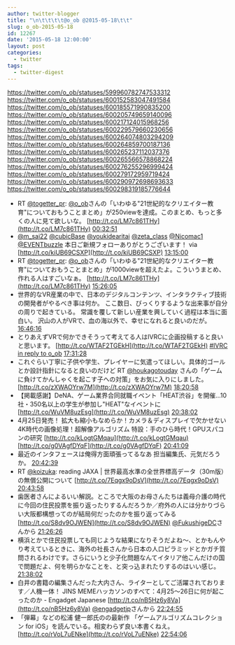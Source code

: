 ```yaml
---
author: twitter-blogger
title: "\n\t\t\t\t@o_ob @2015-05-18\t\t"
slug: o_ob-2015-05-18
id: 12267
date: '2015-05-18 12:00:00'
layout: post
categories:
  - twitter
tags:
  - twitter-digest
---
```


https://twitter.com/o_ob/statuses/599960782747533312 https://twitter.com/o_ob/statuses/600152583047491584 https://twitter.com/o_ob/statuses/600185571990835200 https://twitter.com/o_ob/statuses/600205749659140096 https://twitter.com/o_ob/statuses/600217124015968256 https://twitter.com/o_ob/statuses/600229579660230656 https://twitter.com/o_ob/statuses/600264074803294209 https://twitter.com/o_ob/statuses/600264859700187136 https://twitter.com/o_ob/statuses/600265237112037376 https://twitter.com/o_ob/statuses/600265566578868224 https://twitter.com/o_ob/statuses/600276255296999424 https://twitter.com/o_ob/statuses/600279172959719424 https://twitter.com/o_ob/statuses/600290972698693633 https://twitter.com/o_ob/statuses/600298319185776644  

*   RT [@togetter_pr](https://twitter.com/togetter_pr): [@o_ob](https://twitter.com/o_ob)さんの「いわゆる"21世紀的なクリエイター教育"についておもうことまとめ」が250viewを達成。このまとめ、もっと多くの人に見て欲しいな。 [http://t.co/LM7c861THy](http://t.co/LM7c861THy) [00:32:51](https://twitter.com/o_ob/statuses/599960782747533312)
*   [@m_sai22](https://twitter.com/m_sai22) [@cubicBase](https://twitter.com/cubicBase) [@youkidearitai](https://twitter.com/youkidearitai) [@zeta_class](https://twitter.com/zeta_class) [@Nicomac1](https://twitter.com/Nicomac1) [@EVENTbuzzle](https://twitter.com/EVENTbuzzle) 本日ご新規フォローありがとうございます！ via [http://t.co/kiUB69CSXP](http://t.co/kiUB69CSXP) [13:15:00](https://twitter.com/o_ob/statuses/600152583047491584)
*   RT [@togetter_pr](https://twitter.com/togetter_pr): [@o_ob](https://twitter.com/o_ob)さんの「いわゆる"21世紀的なクリエイター教育"についておもうことまとめ」が1000viewを超えたよ。こういうまとめ、作れる人はすごいなぁ。 [http://t.co/LM7c861THy](http://t.co/LM7c861THy) [15:26:05](https://twitter.com/o_ob/statuses/600185571990835200)
*   世界的なVR産業の中で、日本のデジタルコンテンツ、インタラクティブ技術の開発者がやるべき事は何か。 ここ数日、びっくりするような出来事が自分の周りで起きている。 常識を覆して新しい産業を興していく過程は本当に面白い。 沢山の人がVRで、血の海以外で、幸せになれると良いのだが。 [16:46:16](https://twitter.com/o_ob/statuses/600205749659140096)
*   とりあえずVRで何かできそうって考えてる人はIVRCに企画投稿すると良いと思います。 [http://t.co/WTAF2TGEkH](http://t.co/WTAF2TGEkH) [#IVRC](https://twitter.com/search?q=%23IVRC&src=hash) [in reply to o_ob](https://twitter.com/o_ob/statuses/600205749659140096) [17:31:28](https://twitter.com/o_ob/statuses/600217124015968256)
*   これぐらい丁寧に子供や学生、プレイヤーに気遣ってほしい。具体的ゴールとか設計指針になると良いのだけど RT [@houkagotouday](https://twitter.com/houkagotouday) さんの「ゲームに負けてかんしゃくを起こす子への対策」をお気に入りにしました。 [http://t.co/zXWAOYrw7M](http://t.co/zXWAOYrw7M) [18:20:58](https://twitter.com/o_ob/statuses/600229579660230656)
*   【掲載感謝】DeNA、ゲーム業界合同就職イベント「HEAT渋谷」を開催…10社・350名以上の学生が参加し"HEAT"なイベントに [http://t.co/WuVM8uzEsg](http://t.co/WuVM8uzEsg) [20:38:02](https://twitter.com/o_ob/statuses/600264074803294209)
*   4月25日発売！ 拡大も縮小もなめらか！カメラ＆ディスプレイで欠かせない 4K時代の画像処理！超解像アルゴリズム 特設：手のひら時代！GPUスパコンの研究 [http://t.co/kLogtGMqau](http://t.co/kLogtGMqau) [http://t.co/g0VAgfDYqF](http://t.co/g0VAgfDYqF) [20:41:09](https://twitter.com/o_ob/statuses/600264859700187136)
*   最近のインタフェースは俺得方面頑張ってるなあ 担当編集氏、元気だろうか。 [20:42:39](https://twitter.com/o_ob/statuses/600265237112037376)
*   RT [@koizuka](https://twitter.com/koizuka): reading JAXA | 世界最高水準の全世界標高データ（30m版）の無償公開について [http://t.co/7Eqgx9oDsV](http://t.co/7Eqgx9oDsV) [20:43:58](https://twitter.com/o_ob/statuses/600265566578868224)
*   歯医者さんによるいい解説。ところで大阪のお母さんたちは義母介護の時代に今回の住民投票を振り返ったりするんだろうか／府外の人には分かりづらい大阪都構想ってのが結局何だったのかを振り返ってみる [http://t.co/S8dv9OJWEN](http://t.co/S8dv9OJWEN) [@FukushigeDC](https://twitter.com/FukushigeDC)さんから [21:26:26](https://twitter.com/o_ob/statuses/600276255296999424)
*   横浜とかで住民投票しても同じような結果になりそうだよね～、とかもんやり考えているときに、海外の社長さんから日本の人口ピラミッドとかガチ質問されるわけです。さらにいうと少子化問題なんてイタリア他こんだけの国で問題だよ、何を明らかなことを、と突っ込まれたりするのはいい感じ。 [21:38:02](https://twitter.com/o_ob/statuses/600279172959719424)
*   白井の書籍の編集さんだった大内さん、ライターとしてご活躍されております／人機一体！ JINS MEMEハッカソンのすべて：4月25〜26日に何が起こったのか - Engadget Japanese [http://t.co/nB5Hz6y8Va](http://t.co/nB5Hz6y8Va) [@engadgetjp](https://twitter.com/engadgetjp)さんから [22:24:55](https://twitter.com/o_ob/statuses/600290972698693633)
*   「弾幕」などの松浦 健一郎氏のの最新作 「ゲームアルゴリズムコレクション for iOS」を読んでいる。相変わらず良い本書くねえ。 [http://t.co/rVoL7uENke](http://t.co/rVoL7uENke) [22:54:06](https://twitter.com/o_ob/statuses/600298319185776644)